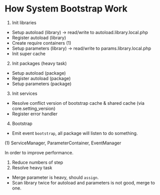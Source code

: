 # How System Bootstrap Work

1. Init libraries
  * Setup autoload (library)   -> read/write to autoload.library.local.php
  * Register autoload (library) 
  * Create require containers (1) 
  * Setup parameters (library) -> read/write to params.library.local.php
  * Init super cache

2. Init packages (heavy task)
  * Setup autoload (package)
  * Register autoload (package)
  * Setup parameters (package)
  
3. Init services
  * Resolve conflict version of bootstrap cache & shared cache (via core.setting_version)
  * Register error handler
  
4. Bootstrap
  * Emit event `bootstrap`, all package will listen to do something.

(1) ServiceManager, ParameterContainer, EventManager

In order to improve performance.
1. Reduce numbers of step
2. Resolve heavy task
  * Merge parameter is heavy, should `assign`.
  * Scan library twice for autoload and parameters is not good, merge to one.